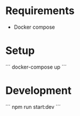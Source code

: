 # Requirements
* Docker compose

# Setup
´´´
    docker-compose up
´´´

# Development
´´´
    npm run start:dev
´´´